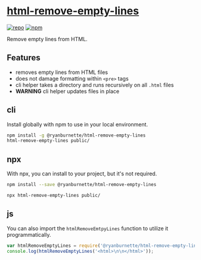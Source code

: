 # [html-remove-empty-lines](https://github.com/ryanburnette/html-remove-empty-lines)

[![repo](https://img.shields.io/badge/repository-Github-black.svg?style=flat-square)](https://github.com/ryanburnette/html-remove-empty-lines)
[![npm](https://img.shields.io/badge/package-NPM-green.svg?style=flat-square)](https://www.npmjs.com/package/@ryanburnette/html-remove-empty-lines)

Remove empty lines from HTML.

## Features

- removes empty lines from HTML files
- does not damage formatting within `<pre>` tags
- cli helper takes a directory and runs recursively on all `.html` files
- **WARNING** cli helper updates files in place

## cli

Install globally with npm to use in your local environment.

```bash
npm install -g @ryanburnette/html-remove-empty-lines
html-remove-empty-lines public/
```

## npx

With npx, you can install to your project, but it's not required.

```bash
npm install --save @ryanburnette/html-remove-empty-lines
```

```bash
npx html-remove-empty-lines public/
```

## js

You can also import the `htmlRemoveEmtpyLines` function to utilize it
programmatically.

```js
var htmlRemoveEmptyLines = require('@ryanburnette/html-remove-empty-lines');
console.log(htmlRemoveEmptyLines('<html>\n\n</html>'));
```
